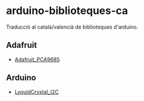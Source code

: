 # arduino-biblioteques-ca

Traducció al català/valencià de biblioteques d'arduino.

## Adafruit

- [Adafruit_PCA9685](biblioteques/Adafruit/Adafruit_PCA9685/PCA9685.adoc)

## Arduino

- [LyquidCrystal_I2C](biblioteques/Arduino/LiquidCrystal_I2C.adoc)
